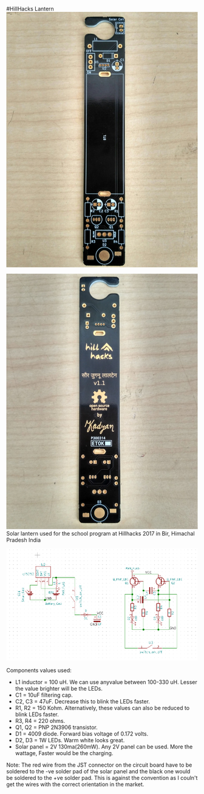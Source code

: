 #HillHacks Lantern
![Schematics](/images/front.jpg)

![Schematics](/images/back.jpg)
Solar lantern used for the school program at Hillhacks 2017 in Bir, Himachal Pradesh India

![Schematics](/images/schematics.png)

Components values used:
* L1 inductor = 100 uH. We can use anyvalue between 100-330 uH. Lesser the value brighter will be the LEDs.
* C1 = 10uF filtering cap.
* C2, C3 = 47uF. Decrease this to blink the LEDs faster.
* R1, R2 = 150 Kohm. Alternatively, these values can also be reduced to blink LEDs faster.
* R3, R4 = 220 ohms.
* Q1, Q2 = PNP 2N3906 transistor.
* D1 = 4009 diode. Forward bias voltage of 0.172 volts.
* D2, D3 = 1W LEDs. Warm white looks great.
* Solar panel = 2V 130ma(260mW). Any 2V panel can be used. More the wattage, Faster would be the charging.

Note: The red wire from the JST connector on the circuit board have to be soldered to the -ve solder pad of the solar panel and the black one would be soldered to the +ve solder pad. This is against the convention as I couln't get the wires with the correct orientation in the market.

